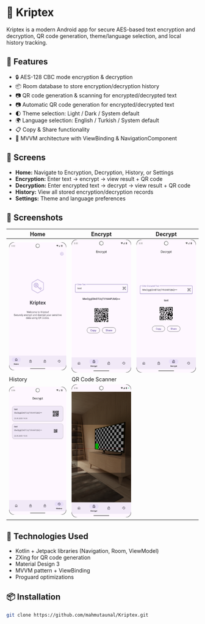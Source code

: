 # 🔐 Kriptex

Kriptex is a modern Android app for secure AES-based text encryption and decryption, QR code generation, theme/language selection, and local history tracking.

## 🚀 Features

- 🔒 AES-128 CBC mode encryption & decryption
- 📦 Room database to store encryption/decryption history
- 📷 QR code generation & scanning for encrypted/decrypted text
- 📷 Automatic QR code generation for encrypted/decrypted text
- 🌓 Theme selection: Light / Dark / System default
- 🌍 Language selection: English / Turkish / System default
- 📋 Copy & Share functionality
- 🧠 MVVM architecture with ViewBinding & NavigationComponent

## 📱 Screens

- **Home:** Navigate to Encryption, Decryption, History, or Settings
- **Encryption:** Enter text → encrypt → view result + QR code
- **Decryption:** Enter encrypted text → decrypt → view result + QR code
- **History:** View all stored encryption/decryption records
- **Settings:** Theme and language preferences

## 📸 Screenshots

| Home | Encrypt | Decrypt |
|------|---------|---------|
| ![](assets/home_screen.png) | ![](assets/encrypt_screen.png) | ![](assets/decrypt_screen.png) |
| History | QR Code Scanner |
| ![](assets/history_screen.png) | ![](assets/barcode_screen.png) |

## 💾 Technologies Used

- Kotlin + Jetpack libraries (Navigation, Room, ViewModel)
- ZXing for QR code generation
- Material Design 3
- MVVM pattern + ViewBinding
- Proguard optimizations

## 📦 Installation

```bash
git clone https://github.com/mahmutaunal/Kriptex.git
